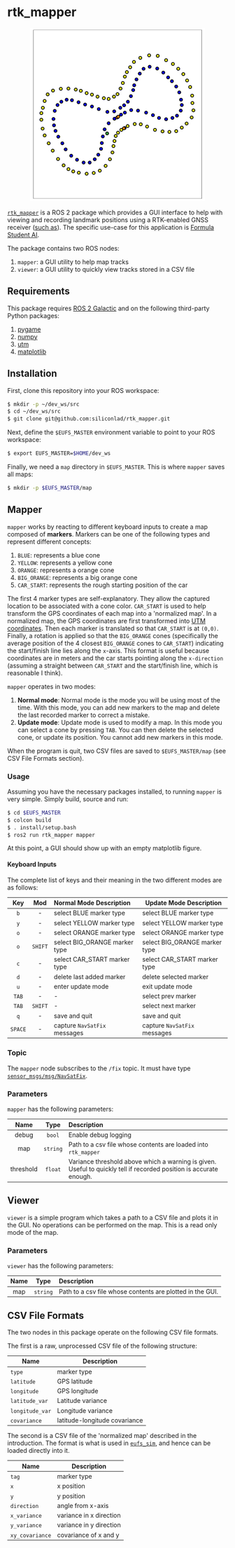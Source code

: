 # rtk_mapper

<p align="center">
<img src="./docs/image.png" width="400"/>
</p>

[`rtk_mapper`](https://github.com/siliconlad/rtk_mapper) is a ROS 2 package which provides a GUI interface to help with
viewing and recording landmark positions using a
RTK-enabled GNSS receiver ([such as](https://www.ardusimple.com/product/simplertk2b-starter-kit-lr-ip65/)). The
specific use-case for this application is
[Formula Student AI](https://www.imeche.org/events/formula-student/team-information/fs-ai).

The package contains two ROS nodes:

1. `mapper`: a GUI utility to help map tracks
2. `viewer`: a GUI utility to quickly view tracks stored in a CSV file

## Requirements

This package requires [ROS 2 Galactic](https://docs.ros.org/en/galactic/Installation.html) and on the following
third-party Python packages:

1. [pygame](https://pypi.org/project/pygame/)
2. [numpy](https://pypi.org/project/numpy/)
3. [utm](https://pypi.org/project/utm/)
4. [matplotlib](https://pypi.org/project/matplotlib/)

## Installation

First, clone this repository into your ROS workspace:

```bash
$ mkdir -p ~/dev_ws/src
$ cd ~/dev_ws/src
$ git clone git@github.com:siliconlad/rtk_mapper.git
```

Next, define the `$EUFS_MASTER` environment variable to point to your ROS workspace:

```bash
$ export EUFS_MASTER=$HOME/dev_ws
```

Finally, we need a `map` directory in `$EUFS_MASTER`. This is where `mapper` saves all maps:

```bash
$ mkdir -p $EUFS_MASTER/map
```

## Mapper

`mapper` works by reacting to different keyboard inputs to create a map composed of **markers**. Markers can be
one of the following types and represent different concepts:

1. `BLUE`: represents a blue cone
2. `YELLOW`: represents a yellow cone
3. `ORANGE`: represents a orange cone
4. `BIG_ORANGE`: represents a big orange cone
5. `CAR_START`: represents the rough starting position of the car

The first 4 marker types are self-explanatory. They allow the captured location to be associated with a cone color.
`CAR_START` is used to help transform the GPS coordinates of each map into a 'normalized map'. In a normalized map, the
GPS coordinates are first transformed into
[UTM coordinates](https://en.wikipedia.org/wiki/Universal_Transverse_Mercator_coordinate_system). Then each marker
is translated so that `CAR_START` is at `(0,0)`. Finally, a rotation is applied so that the `BIG_ORANGE` cones
(specifically the average position of the 4 closest `BIG_ORANGE` cones to `CAR_START`) indicating the start/finish line
lies along the `x`-axis. This format is useful because coordinates are in meters and the car starts pointing along
the `x-direction` (assuming a straight between `CAR_START` and the start/finish line, which is reasonable I think).

`mapper` operates in two modes:

1. **Normal mode**: Normal mode is the mode you will be using most of the time. With this mode, you can add new markers
   to the map and delete the last recorded marker to correct a mistake.
2. **Update mode**: Update mode is used to modify a map. In this mode you can select a cone by pressing `TAB`. You can
   then delete the selected cone, or update its position. You cannot add new markers in this mode.

When the program is quit, two CSV files are saved to `$EUFS_MASTER/map` (see CSV File Formats section).

### Usage

Assuming you have the necessary packages installed, to running `mapper` is very simple. Simply build, source
and run:

```bash
$ cd $EUFS_MASTER
$ colcon build
$ . install/setup.bash
$ ros2 run rtk_mapper mapper
```

At this point, a GUI should show up with an empty matplotlib figure.

#### Keyboard Inputs

The complete list of keys and their meaning in the two different modes are as follows:

|   Key   |   Mod   | Normal Mode Description       | Update Mode Description       |
|:-------:|:-------:|:------------------------------|-------------------------------|
|   `b`   |    -    | select BLUE marker type       | select BLUE marker type       |
|   `y`   |    -    | select YELLOW marker type     | select YELLOW marker type     |
|   `o`   |    -    | select ORANGE marker type     | select ORANGE marker type     |
|   `o`   | `SHIFT` | select BIG_ORANGE marker type | select BIG_ORANGE marker type |
|   `c`   |    -    | select CAR_START marker type  | select CAR_START marker type  |
|   `d`   |    -    | delete last added marker      | delete selected marker        |
|   `u`   |    -    | enter update mode             | exit update mode              |
|  `TAB`  |    -    | -                             | select prev marker            |
|  `TAB`  | `SHIFT` | -                             | select next marker            |
|   `q`   |    -    | save and quit                 | save and quit                 |
| `SPACE` |    -    | capture `NavSatFix` messages  | capture `NavSatFix` messages  |

### Topic

The `mapper` node subscribes to the `/fix` topic. It must have
type [`sensor_msgs/msg/NavSatFix`](http://docs.ros.org/en/api/sensor_msgs/html/msg/NavSatFix.html).

### Parameters

`mapper` has the following parameters:

|   Name    |   Type   | Description                                                                                                        |
|:---------:|:--------:|:-------------------------------------------------------------------------------------------------------------------|
|   debug   |  `bool`  | Enable debug logging                                                                                               |
|    map    | `string` | Path to a csv file whose contents are loaded into `rtk_mapper`                                                     |
| threshold |  `float`  | Variance threshold above which a warning is given. Useful to quickly tell if recorded position is accurate enough. |

## Viewer

`viewer` is a simple program which takes a path to a CSV file and plots it in the GUI. No operations can be performed
on the map. This is a read only mode of the map.

### Parameters

`viewer` has the following parameters:

|   Name    |   Type   | Description                                               |
|:---------:|:--------:|:----------------------------------------------------------|
|    map    | `string` | Path to a csv file whose contents are plotted in the GUI. |

## CSV File Formats

The two nodes in this package operate on the following CSV file formats.

The first is a raw, unprocessed CSV file of the following structure:

| Name          | Description                   |
|---------------|-------------------------------|
| `type`          | marker type                   |
| `latitude`      | GPS latitude                  |
| `longitude`     | GPS longitude                 |
| `latitude_var`  | Latitude variance             |
| `longitude_var` | Longitude variance            |
| `covariance`    | latitude-longitude covariance |

The second is a CSV file of the 'normalized map' described in the introduction. The format is what is used in
[`eufs_sim`](https://gitlab.com/eufs/eufs_sim), and hence can be loaded directly into it.

| Name          | Description             |
|---------------|-------------------------|
| `tag`           | marker type             |
| `x`             | x position              |
| `y`             | y position              |
| `direction`     | angle from x-axis       |
| `x_variance`    | variance in x direction |
| `y_variance`    | variance in y direction |
| `xy_covariance` | covariance of x and y   |

